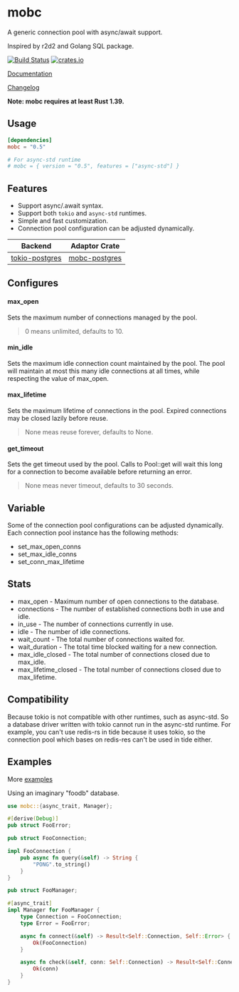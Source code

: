 # mobc

A generic connection pool with async/await support.

Inspired by r2d2 and Golang SQL package.

[![Build Status](https://travis-ci.com/importcjj/mobc.svg?token=ZZrg3rRkUA8NUGrjEsU9&branch=master)](https://travis-ci.com/importcjj/mobc) [![crates.io](https://img.shields.io/badge/crates.io-0.5.3-%23dea584)](https://crates.io/crates/mobc)

[Documentation](https://docs.rs/mobc/latest/mobc/)

[Changelog](https://github.com/importcjj/mobc/blob/master/CHANGELOG.md)

**Note: mobc requires at least Rust 1.39.**

## Usage

```toml
[dependencies]
mobc = "0.5"

# For async-std runtime
# mobc = { version = "0.5", features = ["async-std"] }
```


## Features

* Support async/.await syntax.
* Support both `tokio` and `async-std` runtimes.
* Simple and fast customization.
* Connection pool configuration can be adjusted dynamically.

| Backend                                                     | Adaptor Crate                                               |
| ----------------------------------------------------------- | ----------------------------------------------------------- |
| [tokio-postgres](https://github.com/sfackler/rust-postgres) | [mobc-postgres](https://github.com/importcjj/mobc-postgres) |

## Configures

#### max_open
Sets the maximum number of connections managed by the pool.
>0 means unlimited, defaults to 10.

#### min_idle
Sets the maximum idle connection count maintained by the pool. The pool will maintain at most this many idle connections at all times, while respecting the value of max_open.

#### max_lifetime
Sets the maximum lifetime of connections in the pool. Expired connections may be closed lazily before reuse.
>None meas reuse forever, defaults to None.

#### get_timeout
Sets the get timeout used by the pool. Calls to Pool::get will wait this long for a connection to become available before returning an error. 
>None meas never timeout, defaults to 30 seconds.


## Variable

Some of the connection pool configurations can be adjusted dynamically. Each connection pool instance has the following methods:

* set_max_open_conns
* set_max_idle_conns
* set_conn_max_lifetime

## Stats
* max_open - Maximum number of open connections to the database.
* connections - The number of established connections both in use and idle.
* in_use - The number of connections currently in use.
* idle - The number of idle connections.
* wait_count - The total number of connections waited for.
* wait_duration - The total time blocked waiting for a new connection.
* max_idle_closed - The total number of connections closed due to max_idle.
* max_lifetime_closed - The total number of connections closed due to max_lifetime.

## Compatibility
Because tokio is not compatible with other runtimes, such as async-std. So a database driver written with tokio cannot run in the async-std runtime. For example, you can't use redis-rs in tide because it uses tokio, so the connection pool which bases on redis-res can't be used in tide either.

## Examples

More [examples](https://github.com/importcjj/mobc/tree/master/mobc-foo/examples)

Using an imaginary "foodb" database.

```rust
use mobc::{async_trait, Manager};

#[derive(Debug)]
pub struct FooError;

pub struct FooConnection;

impl FooConnection {
    pub async fn query(&self) -> String {
        "PONG".to_string()
    }
}

pub struct FooManager;

#[async_trait]
impl Manager for FooManager {
    type Connection = FooConnection;
    type Error = FooError;

    async fn connect(&self) -> Result<Self::Connection, Self::Error> {
        Ok(FooConnection)
    }

    async fn check(&self, conn: Self::Connection) -> Result<Self::Connection, Self::Error> {
        Ok(conn)
    }
}
```
